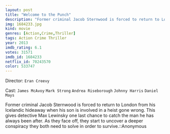```yaml
---
layout: post
title: "Welcome to the Punch"
description: "Former criminal Jacob Sternwood is forced to return to London from his Icelandic hideaway when his son is involved in a heist gone wrong. This gives detective Max Lewinsky one last chance to catch the man he has always been after. As they face off, they start to uncover a deeper conspiracy they both need to solve in order to survive..."
img: 1684233.jpg
kind: movie
genres: [Action,Crime,Thriller]
tags: Action Crime Thriller 
year: 2013
imdb_rating: 6.1
votes: 31571
imdb_id: 1684233
netflix_id: 70243570
color: 533747
---
```

Director: `Eran Creevy`  

Cast: `James McAvoy` `Mark Strong` `Andrea Riseborough` `Johnny Harris` `Daniel Mays` 

Former criminal Jacob Sternwood is forced to return to London from his Icelandic hideaway when his son is involved in a heist gone wrong. This gives detective Max Lewinsky one last chance to catch the man he has always been after. As they face off, they start to uncover a deeper conspiracy they both need to solve in order to survive.::Anonymous
